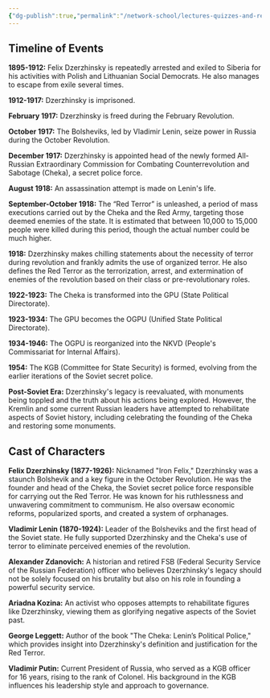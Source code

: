 ```yaml
---
{"dg-publish":true,"permalink":"/network-school/lectures-quizzes-and-references/briefs-timelines-and-study-guides/russian-history/russian-history-ii/russian-history-ii-the-pariah-state-timeline/"}
---
```




## Timeline of Events

**1895-1912:** Felix Dzerzhinsky is repeatedly arrested and exiled to Siberia for his activities with Polish and Lithuanian Social Democrats. He also manages to escape from exile several times.

**1912-1917:** Dzerzhinsky is imprisoned.

**February 1917:** Dzerzhinsky is freed during the February Revolution.

**October 1917:** The Bolsheviks, led by Vladimir Lenin, seize power in Russia during the October Revolution.

**December 1917:** Dzerzhinsky is appointed head of the newly formed All-Russian Extraordinary Commission for Combating Counterrevolution and Sabotage (Cheka), a secret police force.

**August 1918:** An assassination attempt is made on Lenin's life.

**September-October 1918:** The “Red Terror” is unleashed, a period of mass executions carried out by the Cheka and the Red Army, targeting those deemed enemies of the state. It is estimated that between 10,000 to 15,000 people were killed during this period, though the actual number could be much higher.

**1918:** Dzerzhinsky makes chilling statements about the necessity of terror during revolution and frankly admits the use of organized terror. He also defines the Red Terror as the terrorization, arrest, and extermination of enemies of the revolution based on their class or pre-revolutionary roles.

**1922-1923:** The Cheka is transformed into the GPU (State Political Directorate).

**1923-1934:** The GPU becomes the OGPU (Unified State Political Directorate).

**1934-1946:** The OGPU is reorganized into the NKVD (People's Commissariat for Internal Affairs).

**1954:** The KGB (Committee for State Security) is formed, evolving from the earlier iterations of the Soviet secret police.

**Post-Soviet Era:** Dzerzhinsky's legacy is reevaluated, with monuments being toppled and the truth about his actions being explored. However, the Kremlin and some current Russian leaders have attempted to rehabilitate aspects of Soviet history, including celebrating the founding of the Cheka and restoring some monuments.

## Cast of Characters

**Felix Dzerzhinsky (1877-1926):** Nicknamed "Iron Felix," Dzerzhinsky was a staunch Bolshevik and a key figure in the October Revolution. He was the founder and head of the Cheka, the Soviet secret police force responsible for carrying out the Red Terror. He was known for his ruthlessness and unwavering commitment to communism. He also oversaw economic reforms, popularized sports, and created a system of orphanages.

**Vladimir Lenin (1870-1924):** Leader of the Bolsheviks and the first head of the Soviet state. He fully supported Dzerzhinsky and the Cheka's use of terror to eliminate perceived enemies of the revolution.

**Alexander Zdanovich:** A historian and retired FSB (Federal Security Service of the Russian Federation) officer who believes Dzerzhinsky's legacy should not be solely focused on his brutality but also on his role in founding a powerful security service.

**Ariadna Kozina:** An activist who opposes attempts to rehabilitate figures like Dzerzhinsky, viewing them as glorifying negative aspects of the Soviet past.

**George Leggett:** Author of the book "The Cheka: Lenin’s Political Police," which provides insight into Dzerzhinsky's definition and justification for the Red Terror.

**Vladimir Putin:** Current President of Russia, who served as a KGB officer for 16 years, rising to the rank of Colonel. His background in the KGB influences his leadership style and approach to governance.